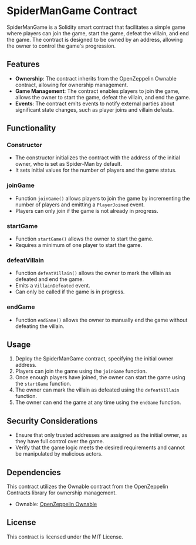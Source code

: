 # SpiderManGame Contract
SpiderManGame is a Solidity smart contract that facilitates a simple game where players can join the game, start the game, defeat the villain, and end the game. The contract is designed to be owned by an address, allowing the owner to control the game's progression.
## Features

- **Ownership**: The contract inherits from the OpenZeppelin Ownable contract, allowing for ownership management.
- **Game Management**: The contract enables players to join the game, allows the owner to start the game, defeat the villain, and end the game.
- **Events**: The contract emits events to notify external parties about significant state changes, such as player joins and villain defeats.

## Functionality

### Constructor

- The constructor initializes the contract with the address of the initial owner, who is set as Spider-Man by default.
- It sets initial values for the number of players and the game status.

### joinGame

- Function `joinGame()` allows players to join the game by incrementing the number of players and emitting a `PlayerJoined` event.
- Players can only join if the game is not already in progress.

### startGame

- Function `startGame()` allows the owner to start the game.
- Requires a minimum of one player to start the game.

### defeatVillain

- Function `defeatVillain()` allows the owner to mark the villain as defeated and end the game.
- Emits a `VillainDefeated` event.
- Can only be called if the game is in progress.

### endGame

- Function `endGame()` allows the owner to manually end the game without defeating the villain.

## Usage

1. Deploy the SpiderManGame contract, specifying the initial owner address.
2. Players can join the game using the `joinGame` function.
3. Once enough players have joined, the owner can start the game using the `startGame` function.
4. The owner can mark the villain as defeated using the `defeatVillain` function.
5. The owner can end the game at any time using the `endGame` function.

## Security Considerations

- Ensure that only trusted addresses are assigned as the initial owner, as they have full control over the game.
- Verify that the game logic meets the desired requirements and cannot be manipulated by malicious actors.

## Dependencies

This contract utilizes the Ownable contract from the OpenZeppelin Contracts library for ownership management.

- Ownable: [OpenZeppelin Ownable](https://github.com/OpenZeppelin/openzeppelin-contracts/blob/master/contracts/access/Ownable.sol)

## License

This contract is licensed under the MIT License.
